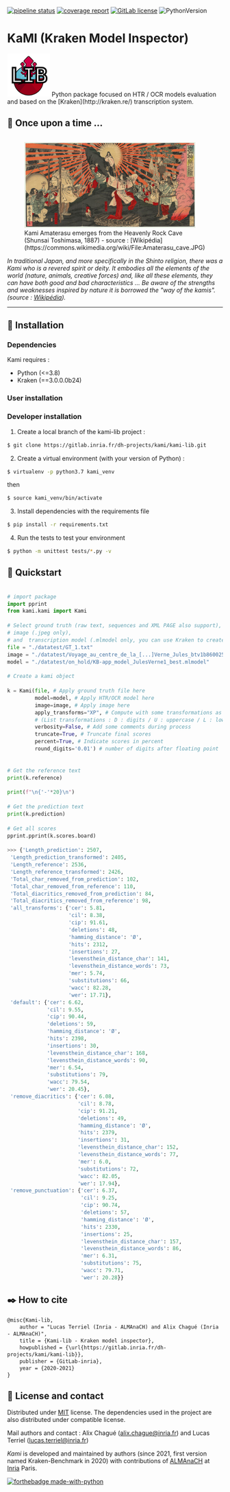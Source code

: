 [![pipeline status](https://gitlab.inria.fr/dh-projects/kami/kami-lib/badges/master/pipeline.svg)](https://gitlab.inria.fr/dh-projects/kami/kami-lib/-/commits/master) [![coverage report](https://gitlab.inria.fr/dh-projects/kami/kami-lib/badges/master/coverage.svg)](https://gitlab.inria.fr/dh-projects/kami/kami-lib/-/commits/master) [![GitLab license](https://img.shields.io/github/license/Naereen/StrapDown.js.svg)](https://gitlab.inria.fr/dh-projects/kami/Kami-lib/master/LICENSE)
![PythonVersion](https://img.shields.io/badge/python-3.7%20%7C%203.8-blue)
# KaMI (Kraken Model Inspector)

<!--![KaMI lib logo](./docs/static/kramin_carmin_lib.png)-->

<img src="./docs/static/kramin_carmin_lib.png" alt="KaMI lib logo" height="100" width ="100"/>
Python package focused on HTR / OCR models evaluation and based on the [Kraken](http://kraken.re/) transcription system.

## :japanese_castle: Once upon a time ... 

<div>
<figure style="float: left">
  <img src="./docs/static/Amaterasu_cave.jpg" alt="Amaterasu emerges from the Heavenly Rock Cave (Shunsai Toshimasa, 1887) - src : Wikipedia" height="200" width ="400"/>
  <figcaption>Kami Amaterasu emerges from the Heavenly Rock Cave (Shunsai Toshimasa, 1887) - source : [Wikipédia](https://commons.wikimedia.org/wiki/File:Amaterasu_cave.JPG)</figcaption>
</figure>

----


*In traditional Japan, and more specifically in the Shinto religion, there was a Kami who is a revered spirit or deity. It embodies all the elements of the world (nature, animals, creative forces) and, like all these elements, they can have both good and bad characteristics ... Be aware of the strengths and weaknesses inspired by nature it is borrowed the "way of the kamis". (source : [Wikipédia](https://fr.wikipedia.org/wiki/Kami_(divinit%C3%A9))).*

----

## :electric_plug: Installation

### Dependencies 

Kami requires : 

* Python (<=3.8)
* Kraken (==3.0.0.0b24)

### User installation 

### Developer installation 

1. Create a local branch of the kami-lib project :

```bash
$ git clone https://gitlab.inria.fr/dh-projects/kami/kami-lib.git
```

2. Create a virtual environment (with your version of Python) :

```bash
$ virtualenv -p python3.7 kami_venv
```

then 

```bash
$ source kami_venv/bin/activate
```

3. Install dependencies with the requirements file

```bash
$ pip install -r requirements.txt
```

4. Run the tests to test your environment

```bash
$ python -m unittest tests/*.py -v
```

## :key: Quickstart

<!-- You can launch binder to see notebook with tutorial too -->

```Python

# import package 
import pprint
from kami.kami import Kami

# Select ground truth (raw text, sequences and XML PAGE also support), 
# image (.jpeg only), 
# and  transcription model (.mlmodel only, you can use Kraken to create one).
file = "./datatest/GT_1.txt"
image = "./datatest/Voyage_au_centre_de_la_[...]Verne_Jules_btv1b8600259v_16.jpeg"
model = "./datatest/on_hold/KB-app_model_JulesVerne1_best.mlmodel"

# Create a kami object

k = Kami(file, # Apply ground truth file here
         model=model, # Apply HTR/OCR model here
         image=image, # Apply image here
         apply_transforms="XP", # Compute with some transformations as remove diacritics and punctuations
         # (List transformations : D : digits / U : uppercase / L : lowercase / P : punctuation / X : diacritics [OPTIONAL])
         verbosity=False, # Add some comments during process
         truncate=True, # Truncate final scores
         percent=True, # Indicate scores in percent
         round_digits='0.01') # number of digits after floating point


# Get the reference text
print(k.reference)

print(f"\n{'-'*20}\n")

# Get the prediction text
print(k.prediction)

# Get all scores 
pprint.pprint(k.scores.board)

>>> {'Length_prediction': 2507,
 'Length_prediction_transformed': 2405,
 'Length_reference': 2536,
 'Length_reference_transformed': 2426,
 'Total_char_removed_from_prediction': 102,
 'Total_char_removed_from_reference': 110,
 'Total_diacritics_removed_from_prediction': 84,
 'Total_diacritics_removed_from_reference': 98,
 'all_transforms': {'cer': 5.81,
                    'cil': 8.38,
                    'cip': 91.61,
                    'deletions': 48,
                    'hamming_distance': 'Ø',
                    'hits': 2312,
                    'insertions': 27,
                    'levensthein_distance_char': 141,
                    'levensthein_distance_words': 73,
                    'mer': 5.74,
                    'substitutions': 66,
                    'wacc': 82.28,
                    'wer': 17.71},
 'default': {'cer': 6.62,
             'cil': 9.55,
             'cip': 90.44,
             'deletions': 59,
             'hamming_distance': 'Ø',
             'hits': 2398,
             'insertions': 30,
             'levensthein_distance_char': 168,
             'levensthein_distance_words': 90,
             'mer': 6.54,
             'substitutions': 79,
             'wacc': 79.54,
             'wer': 20.45},
 'remove_diacritics': {'cer': 6.08,
                       'cil': 8.78,
                       'cip': 91.21,
                       'deletions': 49,
                       'hamming_distance': 'Ø',
                       'hits': 2379,
                       'insertions': 31,
                       'levensthein_distance_char': 152,
                       'levensthein_distance_words': 77,
                       'mer': 6.0,
                       'substitutions': 72,
                       'wacc': 82.05,
                       'wer': 17.94},
 'remove_punctuation': {'cer': 6.37,
                        'cil': 9.25,
                        'cip': 90.74,
                        'deletions': 57,
                        'hamming_distance': 'Ø',
                        'hits': 2330,
                        'insertions': 25,
                        'levensthein_distance_char': 157,
                        'levensthein_distance_words': 86,
                        'mer': 6.31,
                        'substitutions': 75,
                        'wacc': 79.71,
                        'wer': 20.28}}

```


<!--
## :bulb: Usage

- Ground truth formats (alto/txt) + model format
- comparer deux séquences de caractères
- options de preprocessing (codes lettres)
- types de métriques (article de réf.)

## :sparkles: History & Motivation
-->

## :black_nib: How to cite 

```
@misc{Kami-lib,
    author = "Lucas Terriel (Inria - ALMAnaCH) and Alix Chagué (Inria - ALMAnaCH)",
    title = {Kami-lib - Kraken model inspector},
    howpublished = {\url{https://gitlab.inria.fr/dh-projects/kami/kami-lib}},
    publisher = {GitLab-inria},
    year = {2020-2021}
}
```

## :octopus: License and contact

Distributed under [MIT](./LICENSE) license. The dependencies used in the project are  also distributed under compatible 
license.

Mail authors and contact : Alix Chagué (alix.chague@inria.fr) and Lucas Terriel (lucas.terriel@inria.fr) 

*Kami* is developed and maintained by authors (since 2021, first version named Kraken-Benchmark in 2020) 
with contributions of [ALMAnaCH](http://almanach.inria.fr/index-en.html) at [Inria](https://www.inria.fr/en) Paris.


[![forthebadge made-with-python](http://ForTheBadge.com/images/badges/made-with-python.svg)](https://www.python.org/)
